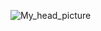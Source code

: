 ![My_head_picture](https://user-images.githubusercontent.com/98592772/209309648-a890b741-a69d-4ebd-b149-bfd043ee216f.jpg)
